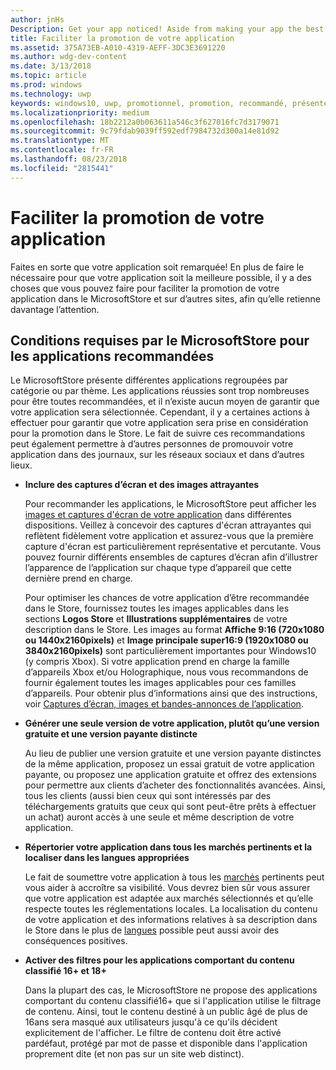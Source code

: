 ```yaml
---
author: jnHs
Description: Get your app noticed! Aside from making your app the best it can be, there are things you can do that make it easy for the Microsoft Store and other sites to showcase your app and help it get more attention.
title: Faciliter la promotion de votre application
ms.assetid: 375A73EB-A010-4319-AEFF-3DC3E3691220
ms.author: wdg-dev-content
ms.date: 3/13/2018
ms.topic: article
ms.prod: windows
ms.technology: uwp
keywords: windows10, uwp, promotionnel, promotion, recommandé, présenter, store
ms.localizationpriority: medium
ms.openlocfilehash: 18b2212a0b063611a546c3f627016fc7d3179071
ms.sourcegitcommit: 9c79fdab9039ff592edf7984732d300a14e81d92
ms.translationtype: MT
ms.contentlocale: fr-FR
ms.lasthandoff: 08/23/2018
ms.locfileid: "2815441"
---
```

# <a name="make-your-app-easier-to-promote"></a>Faciliter la promotion de votre application


Faites en sorte que votre application soit remarquée! En plus de faire le nécessaire pour que votre application soit la meilleure possible, il y a des choses que vous pouvez faire pour faciliter la promotion de votre application dans le MicrosoftStore et sur d’autres sites, afin qu’elle retienne davantage l’attention.


## <a name="microsoft-store-requirements-for-featured-apps"></a>Conditions requises par le MicrosoftStore pour les applications recommandées

Le MicrosoftStore présente différentes applications regroupées par catégorie ou par thème. Les applications réussies sont trop nombreuses pour être toutes recommandées, et il n’existe aucun moyen de garantir que votre application sera sélectionnée. Cependant, il y a certaines actions à effectuer pour garantir que votre application sera prise en considération pour la promotion dans le Store. Le fait de suivre ces recommandations peut également permettre à d’autres personnes de promouvoir votre application dans des journaux, sur les réseaux sociaux et dans d’autres lieux.

-   **Inclure des captures d’écran et des images attrayantes**

    Pour recommander les applications, le MicrosoftStore peut afficher les [images et captures d'écran de votre application](app-screenshots-and-images.md) dans différentes dispositions. Veillez à concevoir des captures d'écran attrayantes qui reflètent fidèlement votre application et assurez-vous que la première capture d'écran est particulièrement représentative et percutante. Vous pouvez fournir différents ensembles de captures d’écran afin d’illustrer l’apparence de l’application sur chaque type d’appareil que cette dernière prend en charge.

    Pour optimiser les chances de votre application d’être recommandée dans le Store, fournissez toutes les images applicables dans les sections **Logos Store** et **Illustrations supplémentaires** de votre description dans le Store. Les images au format **Affiche 9:16 (720x1080 ou 1440x2160pixels)** et **Image principale super16:9 (1920x1080 ou 3840x2160pixels)** sont particulièrement importantes pour Windows10 (y compris Xbox). Si votre application prend en charge la famille d’appareils Xbox et/ou Holographique, nous vous recommandons de fournir également toutes les images applicables pour ces familles d’appareils. Pour obtenir plus d’informations ainsi que des instructions, voir [Captures d’écran, images et bandes-annonces de l’application](app-screenshots-and-images.md).

-   **Générer une seule version de votre application, plutôt qu’une version gratuite et une version payante distincte**

    Au lieu de publier une version gratuite et une version payante distinctes de la même application, proposez un essai gratuit de votre application payante, ou proposez une application gratuite et offrez des extensions pour permettre aux clients d’acheter des fonctionnalités avancées. Ainsi, tous les clients (aussi bien ceux qui sont intéressés par des téléchargements gratuits que ceux qui sont peut-être prêts à effectuer un achat) auront accès à une seule et même description de votre application.

-   **Répertorier votre application dans tous les marchés pertinents et la localiser dans les langues appropriées**

    Le fait de soumettre votre application à tous les [marchés](define-pricing-and-market-selection.md) pertinents peut vous aider à accroître sa visibilité. Vous devrez bien sûr vous assurer que votre application est adaptée aux marchés sélectionnés et qu’elle respecte toutes les réglementations locales. La localisation du contenu de votre application et des informations relatives à sa description dans le Store dans le plus de [langues](supported-languages.md) possible peut aussi avoir des conséquences positives.

-   **Activer des filtres pour les applications comportant du contenu classifié 16+ et 18+**

    Dans la plupart des cas, le MicrosoftStore ne propose des applications comportant du contenu classifié16+ que si l'application utilise le filtrage de contenu. Ainsi, tout le contenu destiné à un public âgé de plus de 16ans sera masqué aux utilisateurs jusqu'à ce qu'ils décident explicitement de l'afficher. Le filtre de contenu doit être activé pardéfaut, protégé par mot de passe et disponible dans l'application proprement dite (et non pas sur un site web distinct).



 




